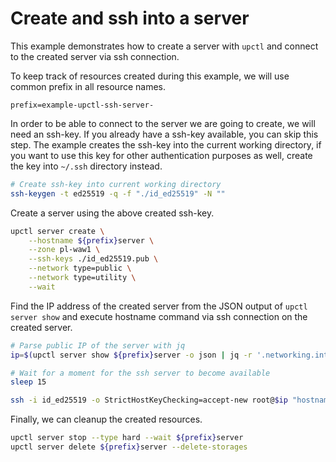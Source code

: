 # Create and ssh into a server

This example demonstrates how to create a server with `upctl` and connect to the created server via ssh connection.

To keep track of resources created during this example, we will use common prefix in all resource names.

```env
prefix=example-upctl-ssh-server-
```

In order to be able to connect to the server we are going to create, we will need an ssh-key. If you already have a ssh-key available, you can skip this step. The example creates the ssh-key into the current working directory, if you want to use this key for other authentication purposes as well, create the key into `~/.ssh` directory instead.

```sh
# Create ssh-key into current working directory
ssh-keygen -t ed25519 -q -f "./id_ed25519" -N ""
```

Create a server using the above created ssh-key.

```sh
upctl server create \
    --hostname ${prefix}server \
    --zone pl-waw1 \
    --ssh-keys ./id_ed25519.pub \
    --network type=public \
    --network type=utility \
    --wait
```

Find the IP address of the created server from the JSON output of `upctl server show` and execute hostname command via ssh connection on the created server.

```sh
# Parse public IP of the server with jq
ip=$(upctl server show ${prefix}server -o json | jq -r '.networking.interfaces[] | select(.type == "public") | .ip_addresses[0].address')

# Wait for a moment for the ssh server to become available
sleep 15

ssh -i id_ed25519 -o StrictHostKeyChecking=accept-new root@$ip "hostname"
```

Finally, we can cleanup the created resources.

```sh
upctl server stop --type hard --wait ${prefix}server
upctl server delete ${prefix}server --delete-storages
```
